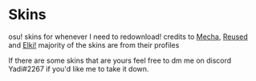 # Skins
osu! skins for whenever I need to redownload!
credits to [Mecha](https://github.com/Mechaaaaa/osuskins), [Reused](https://github.com/rudj-skinhub/woal/blob/tyfh/reused.md) and [Elki!](https://osu.ppy.sh/users/8136525) majority of the skins are from their profiles

If there are some skins that are yours feel free to dm me on discord Yadi#2267 if you'd like me to take it down.
